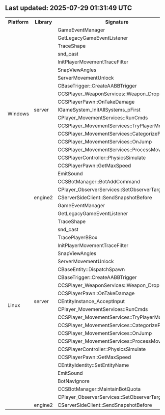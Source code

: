 ## Last updated: 2025-07-29 01:31:49 UTC
<table>
<tr><th>Platform</th><th>Library</th><th>Signature</th><th>Count</th><th>Status</th></tr>
<tr><td rowspan='24'>Windows</td>
<td rowspan='22'>server</td></tr>
<tr><td>GameEventManager</td><td>0</td><td>❌</td></tr>
<tr><td>GetLegacyGameEventListener</td><td>0</td><td>❌</td></tr>
<tr><td>TraceShape</td><td>0</td><td>❌</td></tr>
<tr><td>snd_cast</td><td>0</td><td>❌</td></tr>
<tr><td>InitPlayerMovementTraceFilter</td><td>0</td><td>❌</td></tr>
<tr><td>SnapViewAngles</td><td>0</td><td>❌</td></tr>
<tr><td>ServerMovementUnlock</td><td>0</td><td>❌</td></tr>
<tr><td>CBaseTrigger::CreateAABBTrigger</td><td>2</td><td>❌</td></tr>
<tr><td>CCSPlayer_WeaponServices::Weapon_Drop</td><td>0</td><td>❌</td></tr>
<tr><td>CCSPlayerPawn::OnTakeDamage</td><td>0</td><td>❌</td></tr>
<tr><td>IGameSystem_InitAllSystems_pFirst</td><td>0</td><td>❌</td></tr>
<tr><td>CPlayer_MovementServices::RunCmds</td><td>0</td><td>❌</td></tr>
<tr><td>CCSPlayer_MovementServices::TryPlayerMove</td><td>0</td><td>❌</td></tr>
<tr><td>CCSPlayer_MovementServices::CategorizePosition</td><td>0</td><td>❌</td></tr>
<tr><td>CCSPlayer_MovementServices::OnJump</td><td>0</td><td>❌</td></tr>
<tr><td>CCSPlayer_MovementServices::ProcessMovement</td><td>0</td><td>❌</td></tr>
<tr><td>CCSPlayerController::PhysicsSimulate</td><td>0</td><td>❌</td></tr>
<tr><td>CCSPlayerPawn::GetMaxSpeed</td><td>0</td><td>❌</td></tr>
<tr><td>EmitSound</td><td>0</td><td>❌</td></tr>
<tr><td>CCSBotManager::BotAddCommand</td><td>0</td><td>❌</td></tr>
<tr><td>CPlayer_ObserverServices::SetObserverTarget</td><td>0</td><td>❌</td></tr>
<tr>
<td rowspan='2'>engine2</td></tr>
<tr><td>CServerSideClient::SendSnapshotBefore</td><td>0</td><td>❌</td></tr>
<tr><td rowspan='28'>Linux</td>
<td rowspan='26'>server</td></tr>
<tr><td>GameEventManager</td><td>0</td><td>❌</td></tr>
<tr><td>GetLegacyGameEventListener</td><td>0</td><td>❌</td></tr>
<tr><td>TraceShape</td><td>0</td><td>❌</td></tr>
<tr><td>snd_cast</td><td>0</td><td>❌</td></tr>
<tr><td>TracePlayerBBox</td><td>2</td><td>❌</td></tr>
<tr><td>InitPlayerMovementTraceFilter</td><td>0</td><td>❌</td></tr>
<tr><td>SnapViewAngles</td><td>0</td><td>❌</td></tr>
<tr><td>ServerMovementUnlock</td><td>0</td><td>❌</td></tr>
<tr><td>CBaseEntity::DispatchSpawn</td><td>2</td><td>❌</td></tr>
<tr><td>CBaseTrigger::CreateAABBTrigger</td><td>0</td><td>❌</td></tr>
<tr><td>CCSPlayer_WeaponServices::Weapon_Drop</td><td>0</td><td>❌</td></tr>
<tr><td>CCSPlayerPawn::OnTakeDamage</td><td>0</td><td>❌</td></tr>
<tr><td>CEntityInstance_AcceptInput</td><td>0</td><td>❌</td></tr>
<tr><td>CPlayer_MovementServices::RunCmds</td><td>0</td><td>❌</td></tr>
<tr><td>CCSPlayer_MovementServices::TryPlayerMove</td><td>0</td><td>❌</td></tr>
<tr><td>CCSPlayer_MovementServices::CategorizePosition</td><td>0</td><td>❌</td></tr>
<tr><td>CCSPlayer_MovementServices::OnJump</td><td>0</td><td>❌</td></tr>
<tr><td>CCSPlayer_MovementServices::ProcessMovement</td><td>0</td><td>❌</td></tr>
<tr><td>CCSPlayerController::PhysicsSimulate</td><td>0</td><td>❌</td></tr>
<tr><td>CCSPlayerPawn::GetMaxSpeed</td><td>2</td><td>❌</td></tr>
<tr><td>CEntityIdentity::SetEntityName</td><td>0</td><td>❌</td></tr>
<tr><td>EmitSound</td><td>0</td><td>❌</td></tr>
<tr><td>BotNavIgnore</td><td>0</td><td>❌</td></tr>
<tr><td>CCSBotManager::MaintainBotQuota</td><td>0</td><td>❌</td></tr>
<tr><td>CPlayer_ObserverServices::SetObserverTarget</td><td>0</td><td>❌</td></tr>
<tr>
<td rowspan='2'>engine2</td></tr>
<tr><td>CServerSideClient::SendSnapshotBefore</td><td>0</td><td>❌</td></tr>
</table>